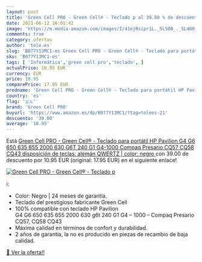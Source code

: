 ```yaml
---
layout: post
title: 'Green Cell PRO - Green Cell® - Teclado p al 39.00 % de descuento'
date: 2021-06-12 16:01:42
image: 'https://m.media-amazon.com/images/I/41ejRsipr1L._SL500_._SL400_.jpg'
comments: true
category: ofertas
author: 'tole.es'
slug: 'B077Y13MC1-es Green Cell PRO - Green Cell® - Teclado para portátil HP...'
sku: 'B077Y13MC1-es'
tags: [ 'Informática','green cell pro','teclado', ]
actualPrice: 10.95 EUR
currency: EUR
price: 10.95
comparePrice: 17.95 EUR
prodname: 'Green Cell PRO - Green Cell® - Teclado para portátil HP Pavilion G4 G6 650 635 655 2000 630 G6T 240 G1 G4-1000 Compaq Presario CQ57 CQ58 CQ43  disposición de teclas: alemán QWERTZ | color: negro '
country: 'es'
flag: '🇪🇸'
brand: 'Green Cell PRO'
buyurl: 'https://www.amazon.es/dp/B077Y13MC1/?tag=tolees-21'
descuento: '39.00'
average: '10.95'
---
```


Está [Green Cell PRO - Green Cell® - Teclado para portátil HP Pavilion G4 G6 650 635 655 2000 630 G6T 240 G1 G4-1000 Compaq Presario CQ57 CQ58 CQ43  disposición de teclas: alemán QWERTZ | color: negro ](https://www.amazon.es/dp/B077Y13MC1/?tag=tolees-21) con 39.00 de descuento por 10.95 EUR (original: 17.95 EUR) en el siguiente enlace!

[![Green Cell PRO - Green Cell® - Teclado p](https://m.media-amazon.com/images/I/41ejRsipr1L._SL500_._SL400_.jpg)](https://www.amazon.es/dp/B077Y13MC1/?tag=tolees-21)

ℹ️:

- Color: Negro | 24 meses de garantía.
- Teclado del prestigioso fabricante Green Cell
- 100% compatible con teclado HP Pavilion G4 G6 650 635 655 2000 630 g6t 240 G1 G4 – 1000 – Compaq Presario CQ57, CQ58 CQ43
- Máxima calidad en términos de confort y durabilidad.
- 2 años de garantía, la no es producido en piezas de recambio de baja calidad.

[🛒 Ver la oferta!!](https://www.amazon.es/dp/B077Y13MC1/?tag=tolees-21)
